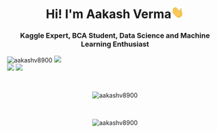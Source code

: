 <h1 align="center">Hi! I'm Aakash Verma<img src="wave.gif" width="30px"></h1>
<h3 align="center">Kaggle Expert, BCA Student, Data Science and Machine Learning Enthusiast</h3>


<img src="https://komarev.com/ghpvc/?username=aakashv8900" alt="aakashv8900" />
<a href="https://www.kaggle.com/aakashverma8900"><img src="https://img.shields.io/badge/-Kaggle-blue?style=curved-square&link=https://www.kaggle.com/aakashverma8900"></a>
<br/>
<a href="https://www.linkedin.com/in/heyaakash/"><img src="https://img.shields.io/badge/-heyaakash-blue?style=curved-square&logo=Linkedin&logoColor=white&link=https://www.linkedin.com/in/heyaakash/"></a>
<a href="mailto:aakashv.8292@gmail.com"><img src="https://img.shields.io/badge/-aakashv.8292@gmail.com-c14438?style=curved-square&logo=Gmail&logoColor=white&link=mailto:aakashv.8292@gmail.com"></a>
</p>

<br>

<p align="center"> <img align="center" src="https://github-readme-stats.vercel.app/api?username=aakashv8900&show_icons=true&locale=en" alt="aakashv8900" /></p>

<br>

<p align="center"><img align="center" src="https://github-readme-streak-stats.herokuapp.com/?user=aakashv8900&" alt="aakashv8900" /></p>

<!--
**aakashv8900/aakashv8900** is a ✨ _special_ ✨ repository because its `README.md` (this file) appears on your GitHub profile.

Here are some ideas to get you started:

- 🔭 I’m currently working on ...
- 🌱 I’m currently learning ...
- 👯 I’m looking to collaborate on ...
- 🤔 I’m looking for help with ...
- 💬 Ask me about ...
- 📫 How to reach me: ...
- 😄 Pronouns: ...
- ⚡ Fun fact: ...
-->
